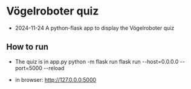 # Vögelroboter quiz 

- 2024-11-24 A python-flask app to display the Vögelroboter quiz


## How to run

- The quiz is in app.py
   python -m flask run
   flask run --host=0.0.0.0 --port=5000 --reload

- in browser: http://127.0.0.0:5000


